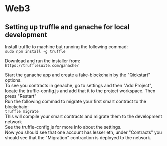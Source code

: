 # Web3


## Setting up truffle and ganache for local development
Install truffle to machine but running the following commad: <br />
`sudo npm install -g truffle`

Download and run the installer from: <br />
`https://trufflesuite.com/ganache/`
<br/>

Start the ganache app and create a fake-blockchain by the "Qickstart" options. <br />
To see you contracts in genache, go to settings and then "Add Project", locate the truffle-config.js and add that it to the project workspace. Then press "Restart" <br/>
Run the following commad to migrate your first smart contract to the blockchain: <br/>
`truffle migrate` <br/>
This will compile your smart contracts and migrate them to the development network <br/>
See the truffle-config.js for more info about the settings.<br>
Now you should see that one account has lesser eth, under "Contracts" you should see that the "Migration" contraction is deployed to the network.  